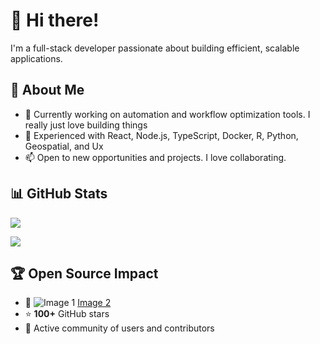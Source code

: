 # 👋 Hi there!

I'm a full-stack developer passionate about building efficient, scalable applications.

## 🚀 About Me
- 🔭 Currently working on automation and workflow optimization tools. I really just love building things
- 🌱 Experienced with React, Node.js, TypeScript, Docker, R, Python, Geospatial, and Ux
- 📫 Open to new opportunities and projects. I love collaborating. 

## 📊 GitHub Stats
![](https://github-readme-stats.vercel.app/api/top-langs/?username=jamcalli&layout=compact&theme=dark)

![](https://github-readme-stats.vercel.app/api?username=jamcalli&show_icons=true&theme=dark&include_all_commits=true)

## 🏆 Open Source Impact
- 🐳 
![Image 1](https://img.shields.io/docker/pulls/lakker/pulsarr?label=Image1%20Pulls) [Image 2](https://img.shields.io/docker/pulls/lakker/abb-discord-bot?label=Image2%20Pulls)
- ⭐ **100+** GitHub stars  
- 👥 Active community of users and contributors
